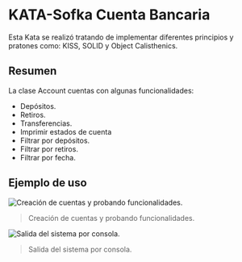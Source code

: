 # KATA-Sofka Cuenta Bancaria
Esta Kata se realizó tratando de implementar diferentes principios y pratones como: KISS, SOLID y Object Calisthenics.

## Resumen
La clase Account cuentas con algunas funcionalidades:

* Depósitos.
* Retiros.
* Transferencias.
* Imprimir estados de cuenta
* Filtrar por depósitos.
* Filtrar por retiros.
* Filtrar por fecha.

## Ejemplo de uso

![Creación de cuentas y probando funcionalidades.](https://i.ibb.co/qj6g7GK/katabanca2.png)
>Creación de cuentas y probando funcionalidades.

![Salida del sistema por consola.](https://i.ibb.co/6txqjnC/katabanca1.png)
> Salida del sistema por consola.
